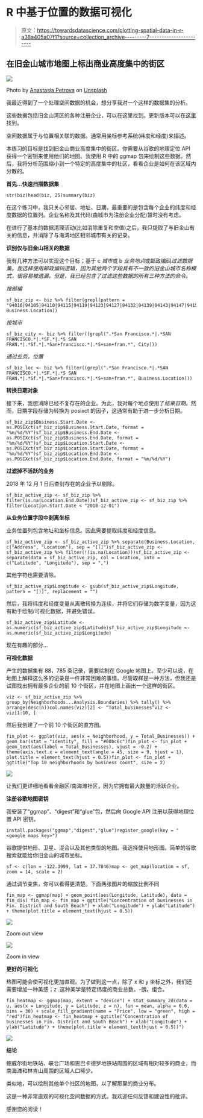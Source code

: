 # R 中基于位置的数据可视化

> 原文：<https://towardsdatascience.com/plotting-spatial-data-in-r-a38a405a07f1?source=collection_archive---------7----------------------->

## 在旧金山城市地图上标出商业高度集中的街区

![](img/ef13a351f886f285d8bf42eba6be6ad8.png)

Photo by [Anastasia Petrova](https://unsplash.com/@anastasia_p?utm_source=medium&utm_medium=referral) on [Unsplash](https://unsplash.com?utm_source=medium&utm_medium=referral)

我最近得到了一个处理空间数据的机会，想分享我对一个这样的数据集的分析。

这些数据包括旧金山湾区的各种注册企业，可以在这里找到。更新版本可以在[这里](https://data.sfgov.org/Economy-and-Community/Registered-Business-Locations-San-Francisco/g8m3-pdis)找到。

空间数据属于与位置相关联的数据。通常用坐标参考系统(纬度和经度)来描述。

本练习的目标是找到旧金山商业高度集中的街区。你需要从谷歌的地理定位 API 获得一个密钥来使用他们的地图。我使用 R 中的 ggmap 包来绘制这些数据。然后，我将分析范围缩小到一个特定的高度集中的社区，看看企业是如何在该区域内分散的。

**首先…快速扫描数据集**

```
str(biz)head(biz, 25)summary(biz)
```

在这个练习中，我只关心邻居、地址、日期，最重要的是包含每个企业的纬度和经度数据的位置列。企业名称及其代码(由城市为注册企业分配)暂时没有考虑。

在进行了基本的数据清理活动(比如消除重复和空值)之后，我只提取了与旧金山有关的信息，并消除了与海湾地区相邻城市有关的记录。

**识别仅与旧金山相关的数据**

我有几种方法可以实现这个目标；基于 c *城市*或 b *业务地点*或邮政编码*过滤数据集。我选择使用邮政编码逻辑，因为其他两个字段具有不一致的旧金山城市名称模式，很容易被遗漏。但是，我已经包含了过滤这些数据的所有三种方法的命令。*

*按邮编*

```
sf_biz_zip <- biz %>% filter(grepl(pattern = "94016|94105|94110|94115|94119|94123|94127|94132|94139|94143|94147|94156|94161|94171|94102|94107|94108|94109|94111|94112|94114|94116|94117|94118|94120|94121|94122|94124|94125|94126|94129|94130|94131|94133|94134|94137|94140|94141|94142|94144|94145|94146|94151|94153|94154|94158|94159|94160|94162|94163|94164|94172|94177|94188", Business.Location))
```

*按城市*

```
sf_biz_city <- biz %>% filter((grepl(".*San Francisco.*|.*SAN    FRANCISCO.*|.*SF.*|.*S SAN FRAN.*|.*Sf.*|.*San+francisco.*|.*S+san+fran.*", City)))
```

*通过业务。位置*

```
sf_biz_loc <- biz %>% filter((grepl(".*San Francisco.*|.*SAN FRANCISCO.*|.*SF.*|.*S SAN FRAN.*|.*Sf.*|.*San+francisco.*|.*S+san+fran.*", Business.Location)))
```

**转换日期对象**

接下来，我想消除已经不复存在的企业。为此，我对每个地点使用了*结束日期*。然而，日期字段存储为转换为 posixct 的因子，这通常有助于进一步分析日期。

```
sf_biz_zip$Business.Start.Date <- as.POSIXct(sf_biz_zip$Business.Start.Date, format = "%m/%d/%Y")sf_biz_zip$Business.End.Date <- as.POSIXct(sf_biz_zip$Business.End.Date, format = "%m/%d/%Y")sf_biz_zip$Location.Start.Date <- as.POSIXct(sf_biz_zip$Location.Start.Date, format = "%m/%d/%Y")sf_biz_zip$Location.End.Date <- as.POSIXct(sf_biz_zip$Location.End.Date, format = "%m/%d/%Y")
```

**过滤掉不活跃的业务**

2018 年 12 月 1 日后查封存在的企业予以剔除。

```
sf_biz_active_zip <- sf_biz_zip %>% filter(is.na(Location.End.Date))sf_biz_active_zip <- sf_biz_zip %>% filter(Location.Start.Date < "2018-12-01")
```

**从业务位置字段中剥离坐标**

业务位置列包含地址和坐标信息。因此需要提取纬度和经度信息。

```
sf_biz_active_zip <- sf_biz_active_zip %>% separate(Business.Location, c("Address", "Location"), sep = "[(]")sf_biz_active_zip <- sf_biz_active_zip %>% filter(!(is.na(Location)))sf_biz_active_zip <- separate(data = sf_biz_active_zip, col = Location, into = c("Latitude", "Longitude"), sep = ",")
```

其他字符也需要清除。

```
sf_biz_active_zip$Longitude <- gsub(sf_biz_active_zip$Longitude, pattern = "[)]", replacement = "")
```

然后，我将纬度和经度变量从离散转换为连续，并将它们存储为数字变量，因为这有助于绘制/可视化数据，并避免错误。

```
sf_biz_active_zip$Latitude <- as.numeric(sf_biz_active_zip$Latitude)sf_biz_active_zip$Longitude <- as.numeric(sf_biz_active_zip$Longitude)
```

现在有趣的部分…

**可视化数据**

产生的数据集有 88，785 条记录，需要绘制在 Google 地图上。至少可以说，在地图上解释这么多的记录是一件非常困难的事情。尽管取样是一种方法，但我还是试图找出拥有最多企业的前 10 个街区，并在地图上画出一个这样的街区。

```
viz <- sf_biz_active_zip %>% group_by(Neighborhoods...Analysis.Boundaries) %>% tally() %>% arrange(desc(n))col.names(viz)[2] <- “Total_businesses”viz <- viz[1:10, ]
```

然后我创建了一个前 10 个街区的直方图。

```
fin_plot <- ggplot(viz, aes(x = Neighborhood, y = Total_Businesses)) + geom_bar(stat = "identity", fill = "#00bc6c")fin_plot <- fin_plot + geom_text(aes(label = Total_Businesses), vjust = -0.2) + theme(axis.text.x = element_text(angle = 45, size = 9, hjust = 1), plot.title = element_text(hjust = 0.5))fin_plot <- fin_plot + ggtitle("Top 10 neighborhoods by business count", size = 2)
```

![](img/c883b3c3e3ac1dc5f1d9da461814968e.png)

让我们更详细地看看金融区/南海滩社区，因为它拥有最大数量的活跃企业。

**注册谷歌地图密钥**

我安装了“ggmap”、“digest”和“glue”包，然后向 Google API 注册以获得地理位置 API 密钥。

```
install.packages("ggmap","digest","glue")register_google(key = "<google maps key>")
```

谷歌提供地形、卫星、混合以及其他类型的地图。我选择使用地形图。简单的谷歌搜索就能给你旧金山的城市坐标。

```
sf <- c(lon = -122.3999, lat = 37.7846)map <- get_map(location = sf, zoom = 14, scale = 2)
```

通过调节变焦，你可以看得更清楚。下面两张图片的缩放比例不同

```
fin_map <- ggmap(map) + geom_point(aes(Longitude, Latitude), data = fin_dis) fin_map <- fin_map + ggtitle("Concentration of businesses in Fin. District and South Beach") + xlab("Longitude") + ylab("Latitude") + theme(plot.title = element_text(hjust = 0.5))
```

![](img/643dfd4df190bb1c9c39dc95af79bc42.png)

Zoom out view

![](img/80ca3f432a0e5b439362bd1e4b85d256.png)

Zoom in view

**更好的可视化**

热图可能会使可视化更加直观。为了做到这一点，除了 x 和 y 坐标之外，我们还需要增加一种美感；z .这种美学是特定纬度的商业总数。-朗。组合。

```
fin_heatmap <- ggmap(map, extent = "device") + stat_summary_2d(data = u, aes(x = Longitude, y = Latitude, z = n), fun = mean, alpha = 0.6, bins = 30) + scale_fill_gradient(name = "Price", low = "green", high = "red")fin_heatmap <- fin_heatmap + ggtitle("Concentration of businesses in Fin. District and South Beach") + xlab("Longitude") + ylab("Latitude") + theme(plot.title = element_text(hjust = 0.5))")
```

![](img/745ee18733dae0a34087a1c8b5221df9.png)

**结论**

鲍威尔街地铁站、联合广场和恩巴卡德罗地铁站周围的区域有相对较多的商业，而南海滩和林肯山周围的区域人口稀少。

类似地，可以绘制其他单个社区的地图，以了解那里的商业分布。

这是一种非常直观的可视化空间数据的方式。我欢迎任何反馈和建设性的批评。

感谢您的阅读！